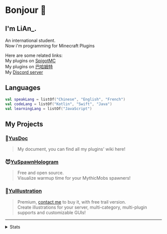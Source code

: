 # Bonjour 👋

## I'm LiAn_.
An international student.  
Now i'm programming for Minecraft Plugins

Here are some related links:  
My plugins on [SpigotMC](https://www.spigotmc.org/resources/authors/fengling.572029/)  
My plugins on [巴哈姆特](https://home.gamer.com.tw/profile/index_wall.php?owner=c1oudyab)  
My [Discord server](https://discord.gg/SzPBHGttaR)  

## Languages
```kotlin
val speakLang = listOf("Chinese", "English", "French")
val codeLang = listOf("Kotlin", "Swift", "Java")
val learningLang = listOf("JavaScript")
```

## My Projects

### 📖[YusDoc](https://l1-an.github.io/YusDoc)
> My document, you can find all my plugins' wiki here!

### 😈[YuSpawnHologram](https://github.com/L1-An/YuSpawnerHologram)
> Free and open source.  
> Visualize warmup time for your MythicMobs spawners!

### 📕[YuIllustration](https://l1-an.github.io/YusDoc/docs/MinecraftPlugins/YuIllustration/intro)
> Premium, [contact me](https://discord.gg/SzPBHGttaR) to buy it, with free trail version.  
> Create illustrations for your server, multi-category, multi-plugin supports and customizable GUIs!

---
<details>
  <summary>Stats</summary>
  
  ![profile-details](http://github-profile-summary-cards.vercel.app/api/cards/profile-details?username=L1-An&theme=github_dark)
  ![stats](http://github-profile-summary-cards.vercel.app/api/cards/stats?username=L1-An&theme=github_dark)
  ![top-language-by-repo](http://github-profile-summary-cards.vercel.app/api/cards/repos-per-language?username=L1-An&theme=github_dark)
  ![top-language-by-commit](http://github-profile-summary-cards.vercel.app/api/cards/most-commit-language?username=L1-An&theme=github_dark)
  ![productive-time](http://github-profile-summary-cards.vercel.app/api/cards/productive-time?username=L1-An&theme=github_dark&utcOffset=8)

  <details>
    <summary>WakaTime</summary>
    
  ![WakaTime stats](https://github-readme-stats.vercel.app/api/wakatime?username=C1oudYAb)
    
  </details>
</details>
